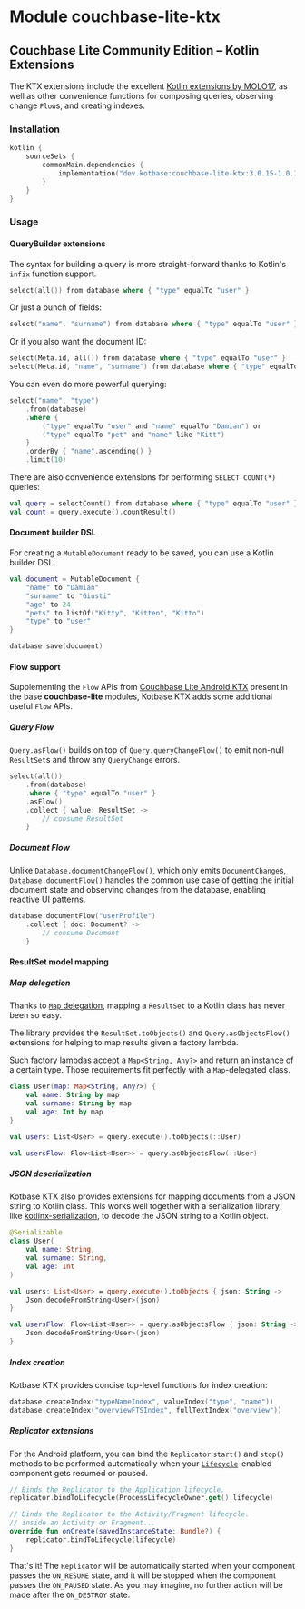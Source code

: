 # Module couchbase-lite-ktx

## Couchbase Lite Community Edition – Kotlin Extensions

The KTX extensions include the excellent [Kotlin extensions by MOLO17](https://github.com/MOLO17/couchbase-lite-kotlin),
as well as other convenience functions for composing queries, observing change `Flow`s, and creating indexes.

### Installation

```kotlin
kotlin {
    sourceSets {
        commonMain.dependencies {
            implementation("dev.kotbase:couchbase-lite-ktx:3.0.15-1.0.1")
        }
    }
}
```

### Usage

#### QueryBuilder extensions

The syntax for building a query is more straight-forward thanks to Kotlin's `infix` function support.

```kotlin
select(all()) from database where { "type" equalTo "user" }
```

Or just a bunch of fields:

```kotlin
select("name", "surname") from database where { "type" equalTo "user" }
```

Or if you also want the document ID:

```kotlin
select(Meta.id, all()) from database where { "type" equalTo "user" }
select(Meta.id, "name", "surname") from database where { "type" equalTo "user" }
```

You can even do more powerful querying:

```kotlin
select("name", "type")
    .from(database)
    .where { 
        ("type" equalTo "user" and "name" equalTo "Damian") or
        ("type" equalTo "pet" and "name" like "Kitt") 
    }
    .orderBy { "name".ascending() }
    .limit(10)
```

There are also convenience extensions for performing `SELECT COUNT(*)` queries:

```kotlin
val query = selectCount() from database where { "type" equalTo "user" }
val count = query.execute().countResult()
```

#### Document builder DSL

For creating a `MutableDocument` ready to be saved, you can use a Kotlin builder DSL:

```kotlin
val document = MutableDocument {
    "name" to "Damian"
    "surname" to "Giusti"
    "age" to 24
    "pets" to listOf("Kitty", "Kitten", "Kitto")
    "type" to "user"
}

database.save(document)
```

#### Flow support

Supplementing the `Flow` APIs from [Couchbase Lite Android KTX](
https://docs.couchbase.com/couchbase-lite/current/android/kotlin.html) present in the base **couchbase-lite** modules,
Kotbase KTX adds some additional useful `Flow` APIs.

##### Query Flow

`Query.asFlow()` builds on top of `Query.queryChangeFlow()` to emit non-null `ResultSet`s and throw any `QueryChange`
errors.

```kotlin
select(all())
    .from(database)
    .where { "type" equalTo "user" }
    .asFlow()
    .collect { value: ResultSet -> 
        // consume ResultSet
    }
```

##### Document Flow

Unlike `Database.documentChangeFlow()`, which only emits `DocumentChange`s, `Database.documentFlow()` handles the common
use case of getting the initial document state and observing changes from the database, enabling reactive UI patterns.

```kotlin
database.documentFlow("userProfile")
    .collect { doc: Document? ->
        // consume Document
    }
```

#### ResultSet model mapping

##### Map delegation

Thanks to [`Map` delegation](https://kotlinlang.org/docs/delegated-properties.html#delegating-to-another-property),
mapping a `ResultSet` to a Kotlin class has never been so easy.

The library provides the `ResultSet.toObjects()` and `Query.asObjectsFlow()` extensions for helping to map results given
a factory lambda.

Such factory lambdas accept a `Map<String, Any?>` and return an instance of a certain type. Those requirements fit
perfectly with a `Map`-delegated class.

```kotlin
class User(map: Map<String, Any?>) {
    val name: String by map
    val surname: String by map
    val age: Int by map
}

val users: List<User> = query.execute().toObjects(::User)

val usersFlow: Flow<List<User>> = query.asObjectsFlow(::User)
```

##### JSON deserialization

Kotbase KTX also provides extensions for mapping documents from a JSON string to Kotlin class. This works well
together with a serialization library, like [kotlinx-serialization](https://github.com/Kotlin/kotlinx.serialization), to
decode the JSON string to a Kotlin object.

```kotlin
@Serializable
class User(
    val name: String,
    val surname: String,
    val age: Int
)

val users: List<User> = query.execute().toObjects { json: String ->
    Json.decodeFromString<User>(json)
}

val usersFlow: Flow<List<User>> = query.asObjectsFlow { json: String ->
    Json.decodeFromString<User>(json)
}
```

##### Index creation

Kotbase KTX provides concise top-level functions for index creation:

```kotlin
database.createIndex("typeNameIndex", valueIndex("type", "name"))
database.createIndex("overviewFTSIndex", fullTextIndex("overview"))
```

##### Replicator extensions

For the Android platform, you can bind the `Replicator` `start()` and `stop()` methods to be performed automatically
when your [`Lifecycle`](https://developer.android.com/jetpack/androidx/releases/lifecycle)-enabled component gets
resumed or paused.

```kotlin
// Binds the Replicator to the Application lifecycle.
replicator.bindToLifecycle(ProcessLifecycleOwner.get().lifecycle)
```

```kotlin
// Binds the Replicator to the Activity/Fragment lifecycle.
// inside an Activity or Fragment...
override fun onCreate(savedInstanceState: Bundle?) {
    replicator.bindToLifecycle(lifecycle)
}
```

That's it! The `Replicator` will be automatically started when your component passes the `ON_RESUME` state, and it will
be stopped when the component passes the `ON_PAUSED` state. As you may imagine, no further action will be made after the
`ON_DESTROY` state.
